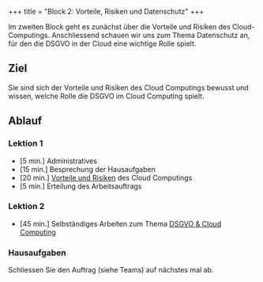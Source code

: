 +++
title = "Block 2: Vorteile, Risiken und Datenschutz"
+++

Im zweiten Block geht es zunächst über die Vorteile und Risiken des Cloud-Computings. Anschliessend schauen wir uns zum Thema Datenschutz an, für den die DSGVO in der Cloud eine wichtige Rolle spielt.

## Ziel

Sie sind sich der Vorteile und Risiken des Cloud Computings bewusst und wissen, welche Rolle die DSGVO im Cloud Computing spielt.

## Ablauf

### Lektion 1

- [5 min.] Administratives
- [15 min.] Besprechung der Hausaufgaben
- [20 min.] [Vorteile und Risiken](/theorie/vorteile-risiken) des Cloud Computings
- [5 min.] Erteilung des Arbeitsauftrags

### Lektion 2

- [45 min.] Selbständiges Arbeiten zum Thema [DSGVO & Cloud Computing](/theorie/dsgvo)

### Hausaufgaben

Schliessen Sie den Auftrag (siehe Teams) auf nächstes mal ab.
